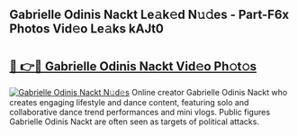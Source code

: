## Gabrielle Odinis Nackt Le𝚊k𝚎d N𝚞𝚍es - Part-F6x Photos Vid𝚎o Le𝚊ks kAJt0

# <h2><a href="http://fb4xm6.evod.top/?m=Gabrielle+Odinis+Nackt">🔗 👉🔴 Gabrielle Odinis Nackt Vid𝚎o Ph𝚘t𝚘s</a></h2>

[![Gabrielle Odinis Nackt N𝚞d𝚎s](https://i.imgur.com/8V9OHl7.gif)](http://fb4xm6.evod.top/?m=Gabrielle+Odinis+Nackt)
Online creator Gabrielle Odinis Nackt who creates engaging lifestyle and dance content, featuring solo and collaborative dance trend performances and mini vlogs. Public figures Gabrielle Odinis Nackt are often seen as targets of political attacks. 
